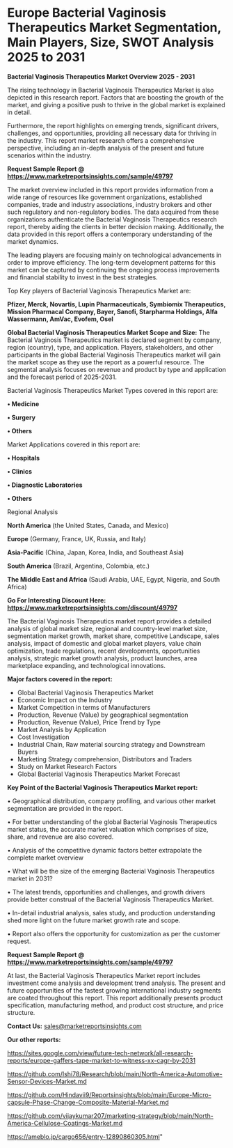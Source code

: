 # Europe Bacterial Vaginosis Therapeutics Market Segmentation, Main Players, Size, SWOT Analysis 2025 to 2031

<Strong> Bacterial Vaginosis Therapeutics Market Overview 2025 - 2031</strong>

The rising technology in Bacterial Vaginosis Therapeutics Market is also depicted in this research report. Factors that are boosting the growth of the market, and giving a positive push to thrive in the global market is explained in detail.

Furthermore, the report highlights on emerging trends, significant drivers, challenges, and opportunities, providing all necessary data for thriving in the industry. This report market research offers a comprehensive perspective, including an in-depth analysis of the present and future scenarios within the industry.

<strong>Request Sample Report @ <a href=https://www.marketreportsinsights.com/sample/49797>https://www.marketreportsinsights.com/sample/49797</a></strong>

The market overview included in this report provides information from a wide range of resources like government organizations, established companies, trade and industry associations, industry brokers and other such regulatory and non-regulatory bodies. The data acquired from these organizations authenticate the Bacterial Vaginosis Therapeutics research report, thereby aiding the clients in better decision making. Additionally, the data provided in this report offers a contemporary understanding of the market dynamics.

The leading players are focusing mainly on technological advancements in order to improve efficiency. The long-term development patterns for this market can be captured by continuing the ongoing process improvements and financial stability to invest in the best strategies.

Top Key players of Bacterial Vaginosis Therapeutics Market are:

<strong>Pfizer, Merck, Novartis, Lupin Pharmaceuticals, Symbiomix Therapeutics, Mission Pharmacal Company, Bayer, Sanofi, Starpharma Holdings, Alfa Wassermann, AmVac, Evofem, Osel</strong>

<strong><b>Global Bacterial Vaginosis Therapeutics Market Scope and Size:</b></strong>
The Bacterial Vaginosis Therapeutics market is declared segment by company, region (country), type, and application. Players, stakeholders, and other participants in the global Bacterial Vaginosis Therapeutics market will gain the market scope as they use the report as a powerful resource. The segmental analysis focuses on revenue and product by type and application and the forecast period of 2025-2031.

Bacterial Vaginosis Therapeutics Market Types covered in this report are:

<strong>•  Medicine

•  Surgery

•  Others</strong>

Market Applications covered in this report are:

<strong>•  Hospitals

•  Clinics

•  Diagnostic Laboratories

•  Others</strong> 

Regional Analysis

<strong>North America</strong> (the United States, Canada, and Mexico)

<strong>Europe</strong> (Germany, France, UK, Russia, and Italy)

<strong>Asia-Pacific</strong> (China, Japan, Korea, India, and Southeast Asia)

<strong>South America</strong> (Brazil, Argentina, Colombia, etc.)

<strong>The Middle East and Africa</strong> (Saudi Arabia, UAE, Egypt, Nigeria, and South Africa)

<strong>Go For Interesting Discount Here: <a href=https://www.marketreportsinsights.com/discount/49797>https://www.marketreportsinsights.com/discount/49797</a></strong>

The Bacterial Vaginosis Therapeutics market report provides a detailed analysis of global market size, regional and country-level market size, segmentation market growth, market share, competitive Landscape, sales analysis, impact of domestic and global market players, value chain optimization, trade regulations, recent developments, opportunities analysis, strategic market growth analysis, product launches, area marketplace expanding, and technological innovations.

<strong><b>Major factors covered in the report:</b></strong>
<ul>
  <li>Global Bacterial Vaginosis Therapeutics Market </li>
  <li>Economic Impact on the Industry</li>
  <li>Market Competition in terms of Manufacturers</li>
  <li>Production, Revenue (Value) by geographical segmentation</li>
  <li>Production, Revenue (Value), Price Trend by Type</li>
  <li>Market Analysis by Application</li>
  <li>Cost Investigation</li>
  <li>Industrial Chain, Raw material sourcing strategy and Downstream Buyers</li>
  <li>Marketing Strategy comprehension, Distributors and Traders</li>
  <li>Study on Market Research Factors</li>
  <li>Global Bacterial Vaginosis Therapeutics Market Forecast</li>
</ul>

<strong><b>Key Point of the Bacterial Vaginosis Therapeutics Market report:</b></strong>

• Geographical distribution, company profiling, and various other market segmentation are provided in the report.

• For better understanding of the global Bacterial Vaginosis Therapeutics market status, the accurate market valuation which comprises of size, share, and revenue are also covered.

• Analysis of the competitive dynamic factors better extrapolate the complete market overview

• What will be the size of the emerging Bacterial Vaginosis Therapeutics market in 2031?

• The latest trends, opportunities and challenges, and growth drivers provide better construal of the Bacterial Vaginosis Therapeutics Market.

• In-detail industrial analysis, sales study, and production understanding shed more light on the future market growth rate and scope.

• Report also offers the opportunity for customization as per the customer request.

<strong>Request Sample Report @ <a href=https://www.marketreportsinsights.com/sample/49797>https://www.marketreportsinsights.com/sample/49797</a></strong>

At last, the Bacterial Vaginosis Therapeutics Market report includes investment come analysis and development trend analysis. The present and future opportunities of the fastest growing international industry segments are coated throughout this report. This report additionally presents product specification, manufacturing method, and product cost structure, and price structure.

<strong>Contact Us:</strong>
sales@marketreportsinsights.com

<strong>Our other reports:</strong>

<a href=https://sites.google.com/view/future-tech-network/all-research-reports/europe-gaffers-tape-market-to-witness-xx-cagr-by-2031>https://sites.google.com/view/future-tech-network/all-research-reports/europe-gaffers-tape-market-to-witness-xx-cagr-by-2031</a>

<a href=https://github.com/Ishi78/Research/blob/main/North-America-Automotive-Sensor-Devices-Market.md>https://github.com/Ishi78/Research/blob/main/North-America-Automotive-Sensor-Devices-Market.md</a>

<a href=https://github.com/Hindavii9/Reportsinsights/blob/main/Europe-Micro-capsule-Phase-Change-Composite-Material-Market.md>https://github.com/Hindavii9/Reportsinsights/blob/main/Europe-Micro-capsule-Phase-Change-Composite-Material-Market.md</a>

<a href=https://github.com/vijaykumar207/marketing-strategy/blob/main/North-America-Cellulose-Coatings-Market.md>https://github.com/vijaykumar207/marketing-strategy/blob/main/North-America-Cellulose-Coatings-Market.md</a>

<a href=https://ameblo.jp/cargo656/entry-12890860305.html>https://ameblo.jp/cargo656/entry-12890860305.html</a>"
